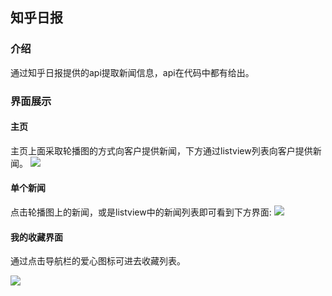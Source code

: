 ## 知乎日报
### 介绍
通过知乎日报提供的api提取新闻信息，api在代码中都有给出。  

### 界面展示
#### 主页
主页上面采取轮播图的方式向客户提供新闻，下方通过listview列表向客户提供新闻。
![](http://od2xrf8gr.bkt.clouddn.com/shouye.png)



#### 单个新闻
点击轮播图上的新闻，或是listview中的新闻列表即可看到下方界面:
![](http://od2xrf8gr.bkt.clouddn.com/dianjinqu.png)

#### 我的收藏界面
通过点击导航栏的爱心图标可进去收藏列表。  

![](http://od2xrf8gr.bkt.clouddn.com/shoucanye.png)